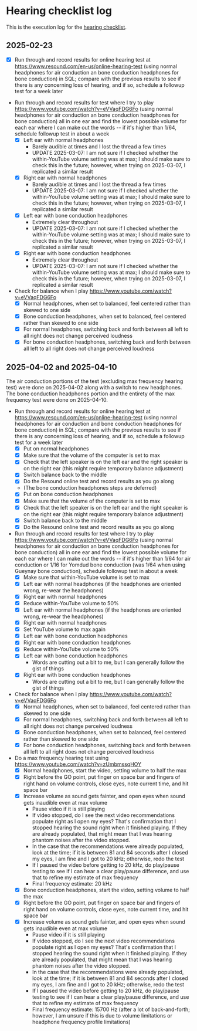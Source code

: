 # Hearing checklist log

This is the execution log for the [hearing
checklist](../checklists/hearing-checklist.md).

## 2025-02-23

- [x] Run through and record results for online hearing test at https://www.resound.com/en-us/online-hearing-test (using normal headphones for air conduction an bone conduction headphones for bone conduction) in SQL; compare with the previous results to see if there is any concerning loss of hearing, and if so, schedule a followup test for a week later
- Run through and record results for test where I try to play https://www.youtube.com/watch?v=eVVaqFDG6Fo (using normal headphones for air conduction an bone conduction headphones for bone conduction) all in one ear and find the lowest possible volume for each ear where I can make out the words -- if it's higher than 1/64, schedule followup test in about a week
  - [x] Left ear with normal headphones
    - Barely audible at times and I lost the thread a few times
    - UPDATE 2025-03-07: I am not sure if I checked whether the within-YouTube volume setting was at max; I should make sure to check this in the future; however, when trying on 2025-03-07, I replicated a similar result
  - [x] Right ear with normal headphones
    - Barely audible at times and I lost the thread a few times
    - UPDATE 2025-03-07: I am not sure if I checked whether the within-YouTube volume setting was at max; I should make sure to check this in the future; however, when trying on 2025-03-07, I replicated a similar result
  - [x] Left ear with bone conduction headphones
    - Extremely clear throughout
    - UPDATE 2025-03-07: I am not sure if I checked whether the within-YouTube volume setting was at max; I should make sure to check this in the future; however, when trying on 2025-03-07, I replicated a similar result
  - [x] Right ear with bone conduction headphones
    - Extremely clear throughout
    - UPDATE 2025-03-07: I am not sure if I checked whether the within-YouTube volume setting was at max; I should make sure to check this in the future; however, when trying on 2025-03-07, I replicated a similar result
- Check for balance when I play https://www.youtube.com/watch?v=eVVaqFDG6Fo
  - [x] Normal headphones, when set to balanced, feel centered rather than skewed to one side
  - [x] Bone conduction headphones, when set to balanced, feel centered rather than skewed to one side
  - [x] For normal headphones, switching back and forth between all left to all right does not change perceived loudness
  - [x] For bone conduction headphones, switching back and forth between all left to all right does not change perceived loudness

## 2025-04-02 and 2025-04-10

The air conduction portions of the test (excluding max frequency
hearing test) were done on 2025-04-02 along with a switch to new
headphones. The bone conduction headphones portion and the entirety of
the max frequency test were done on 2025-04-10.

- Run through and record results for online hearing test at https://www.resound.com/en-us/online-hearing-test (using normal headphones for air conduction and bone conduction headphones for bone conduction) in SQL; compare with the previous results to see if there is any concerning loss of hearing, and if so, schedule a followup test for a week later
  - [x] Put on normal headphones
  - [x] Make sure that the volume of the computer is set to max
  - [x] Check that the left speaker is on the left ear and the right speaker is on the right ear (this might require temporary balance adjustment)
  - [x] Switch balance back to the middle
  - [x] Do the Resound online test and record results as you go along
  - (The bone conduction headphones steps are deferred)
  - [x] Put on bone conduction headphones
  - [x] Make sure that the volume of the computer is set to max
  - [x] Check that the left speaker is on the left ear and the right speaker is on the right ear (this might require temporary balance adjustment)
  - [x] Switch balance back to the middle
  - [x] Do the Resound online test and record results as you go along
- Run through and record results for test where I try to play https://www.youtube.com/watch?v=eVVaqFDG6Fo (using normal headphones for air conduction an bone conduction headphones for bone conduction) all in one ear and find the lowest possible volume for each ear where I can make out the words -- if it's higher than 1/64 for air conduction or 1/16 for Yomdud bone conduction (was 1/64 when using Gueynay bone conduction), schedule followup test in about a week
  - [x] Make sure that within-YouTube volume is set to max
  - [x] Left ear with normal headphones (if the headphones are oriented wrong, re-wear the headphones)
  - [x] Right ear with normal headphones
  - [x] Reduce within-YouTube volume to 50%
  - [x] Left ear with normal headphones (if the headphones are oriented wrong, re-wear the headphones)
  - [x] Right ear with normal headphones
  - [x] Set YouTube volume to max again
  - [x] Left ear with bone conduction headphones
  - [x] Right ear with bone conduction headphones
  - [x] Reduce within-YouTube volume to 50%
  - [x] Left ear with bone conduction headphones
    - Words are cutting out a bit to me, but I can generally follow the gist of things
  - [x] Right ear with bone conduction headphones
    - Words are cutting out a bit to me, but I can generally follow the gist of things
- Check for balance when I play https://www.youtube.com/watch?v=eVVaqFDG6Fo
  - [x] Normal headphones, when set to balanced, feel centered rather than skewed to one side
  - [x] For normal headphones, switching back and forth between all left to all right does not change perceived loudness
  - [x] Bone conduction headphones, when set to balanced, feel centered rather than skewed to one side
  - [x] For bone conduction headphones, switching back and forth between all left to all right does not change perceived loudness
- Do a max frequency hearing test using https://www.youtube.com/watch?v=zUmbmssqHOY
  - [x] Normal headphones, start the video, setting volume to half the max
  - [x] Right before the GO point, put finger on space bar and fingers of right hand on volume controls, close eyes, note current time, and hit space bar
  - [x] Increase volume as sound gets fainter, and open eyes when sound gets inaudible even at max volume
    - Pause video if it is still playing
    - If video stopped, do I see the next video recommendations populate right as I open my eyes? That's confirmation that I stopped hearing the sound right when it finished playing. If they are already populated, that might mean that I was hearing phantom noises after the video stopped.
    - In the case that the recommendations were already populated, look at the time; if it is between 81 and 84 seconds after I closed my eyes, I am fine and I got to 20 kHz; otherwise, redo the test
    - If I paused the video before getting to 20 kHz, do play/pause testing to see if I can hear a clear play/pause difference, and use that to refine my estimate of max frequency
    - Final frequency estimate: 20 kHz
  - [x] Bone conduction headphones, start the video, setting volume to half the max
  - [x] Right before the GO point, put finger on space bar and fingers of right hand on volume controls, close eyes, note current time, and hit space bar
  - [x] Increase volume as sound gets fainter, and open eyes when sound gets inaudible even at max volume
    - Pause video if it is still playing
    - If video stopped, do I see the next video recommendations populate right as I open my eyes? That's confirmation that I stopped hearing the sound right when it finished playing. If they are already populated, that might mean that I was hearing phantom noises after the video stopped.
    - In the case that the recommendations were already populated, look at the time; if it is between 81 and 84 seconds after I closed my eyes, I am fine and I got to 20 kHz; otherwise, redo the test
    - If I paused the video before getting to 20 kHz, do play/pause testing to see if I can hear a clear play/pause difference, and use that to refine my estimate of max frequency
    - Final frequency estimate: 15700 Hz (after a lot of back-and-forth; however, I am unsure if this is due to volume limitations or headphone frequency profile limitations)
